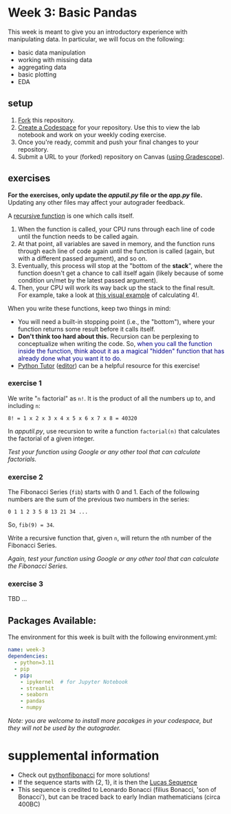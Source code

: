 # Week 3: Basic Pandas

This week is meant to give you an introductory experience with manipulating data. In particular, we will focus on the following:

- basic data manipulation
- working with missing data
- aggregating data
- basic plotting
- EDA

## setup

1. [Fork](https://docs.github.com/en/pull-requests/collaborating-with-pull-requests/working-with-forks/fork-a-repo#forking-a-repository) this repository.
2. [Create a Codespace](https://docs.github.com/en/codespaces/developing-in-a-codespace/creating-a-codespace-for-a-repository#creating-a-codespace-for-a-repository) for your repository. Use this to view the lab notebook and work on your weekly coding exercise.
3. Once you're ready, commit and push your final changes to your repository.
4. Submit a URL to your (forked) repository on Canvas ([using Gradescope](https://guides.gradescope.com/hc/en-us/articles/21865616724749-Submitting-a-Code-assignment)).

## exercises

**For the exercises, only update the *apputil.py* file or the *app.py* file.** Updating any other files may affect your autograder feedback.

A [recursive function](https://www.w3schools.com/python/gloss_python_function_recursion.asp) is one which calls itself.

1. When the function is called, your CPU runs through each line of code until the function needs to be called again.
2. At that point, all variables are saved in memory, and the function runs through each line of code again until the function is called (again, but with a different passed argument), and so on.
3. Eventually, this process will stop at the "bottom of the **stack**", where the function doesn't get a chance to call itself again (likely because of some condition un/met by the latest passed argument).
4. Then, your CPU will work its way back up the stack to the final result. For example, take a look at [this visual example](https://realpython.com/python-recursion/#calculate-factorial) of calculating 4!.

When you write these functions, keep two things in mind:
- You will need a built-in stopping point (i.e., the "bottom"), where your function returns some result before it calls itself.
- **Don't think too hard about this.** Recursion can be perplexing to conceptualize when writing the code. So, <font color="darkblue">when you call the function inside the function, think about it as a magical "hidden" function that has already done what you want it to do.</font>
- [Python Tutor](https://pythontutor.com/) ([editor](https://pythontutor.com/visualize.html#mode=edit)) can be a helpful resource for this exercise!

### exercise 1

We write "`n` factorial" as `n!`. It is the product of all the numbers up to, and including `n`:

`8! = 1 x 2 x 3 x 4 x 5 x 6 x 7 x 8 = 40320`

In *apputil.py*, use recursion to write a function `factorial(n)` that calculates the factorial of a given integer.

*Test your function using Google or any other tool that can calculate factorials.*

### exercise 2

The Fibonacci Series (`fib`) starts with 0 and 1. Each of the following numbers are the sum of the previous two numbers in the series:

`0 1 1 2 3 5 8 13 21 34 ...`

So, `fib(9) = 34`.

Write a recursive function that, given `n`, will return the `n`th number of the Fibonacci Series.

*Again, test your function using Google or any other tool that can calculate the Fibonacci Series.*

### exercise 3

TBD ...

## Packages Available:

The environment for this week is built with the following environment.yml:

```yml
name: week-3
dependencies:
  - python=3.11
  - pip
  - pip:
    - ipykernel  # for Jupyter Notebook
    - streamlit
    - seaborn
    - pandas
    - numpy
```

*Note: you are welcome to install more pacakges in your codespace, but they will not be used by the autograder.*

# supplemental information

- Check out [pythonfibonacci](https://www.pythonfibonacci.com/) for more solutions!
- If the sequence starts with $\{2,\ 1\}$, it is then the [Lucas Sequence](https://en.wikipedia.org/wiki/Lucas_number)
- This sequence is credited to Leonardo Bonacci (filius Bonacci, 'son of Bonacci'), but can be traced back to early Indian mathematicians (circa 400BC)